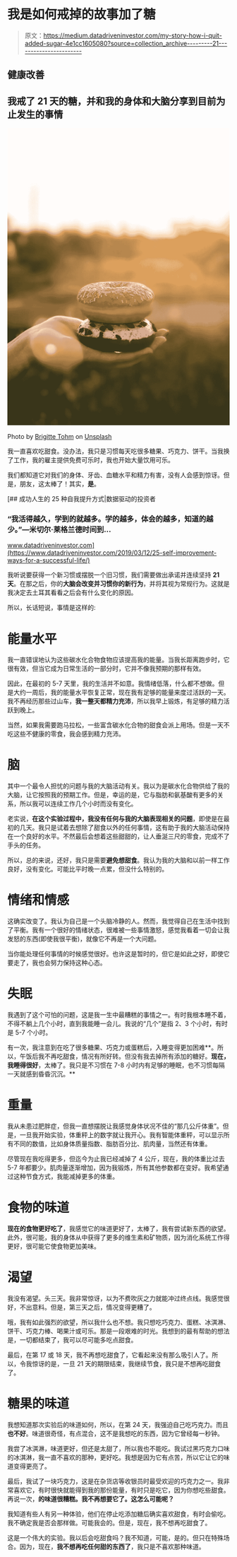 # 我是如何戒掉的故事加了糖

> 原文：<https://medium.datadriveninvestor.com/my-story-how-i-quit-added-sugar-4e1cc1605080?source=collection_archive---------21----------------------->

## 健康改善

## 我戒了 21 天的糖，并和我的身体和大脑分享到目前为止发生的事情

![](img/2084ad90c4a234e2badf5b0493466b1e.png)

Photo by [Brigitte Tohm](https://unsplash.com/@brigittetohm?utm_source=unsplash&utm_medium=referral&utm_content=creditCopyText) on [Unsplash](https://unsplash.com/s/photos/donut?utm_source=unsplash&utm_medium=referral&utm_content=creditCopyText)

我一直喜欢吃甜食。没办法，我只是习惯每天吃很多糖果、巧克力、饼干。当我换了工作，我的雇主提供免费可乐时，我也开始大量饮用可乐。

我们都知道它对我们的身体、牙齿、血糖水平和精力有害，没有人会感到惊讶。但是，朋友，这太棒了！其实，**是**。

[](https://www.datadriveninvestor.com/2019/03/12/25-self-improvement-ways-for-a-successful-life/) [## 成功人生的 25 种自我提升方式|数据驱动的投资者

### “我活得越久，学到的就越多。学的越多，体会的越多，知道的越少。”―米切尔·莱格兰德时间到…

www.datadriveninvestor.com](https://www.datadriveninvestor.com/2019/03/12/25-self-improvement-ways-for-a-successful-life/) 

我听说要获得一个新习惯或摆脱一个旧习惯，我们需要做出承诺并连续坚持 **21 天**。在那之后，你的**大脑会改变并习惯你的新行为**，并将其视为常规行为。这就是我决定去土耳其看看之后会有什么变化的原因。

所以，长话短说，事情是这样的:

# 能量水平

我一直错误地认为这些碳水化合物食物应该提高我的能量。当我长距离跑步时，它很有效，但当它成为日常生活的一部分时，它并不像我预期的那样有效。

因此，在最初的 5-7 天里，我的生活并不如意。我情绪低落，什么都不想做。但是大约一周后，我的能量水平恢复正常，现在我有足够的能量来度过活跃的一天。我不再经历那些过山车，**我一整天都精力充沛**，所以我早上锻炼，有足够的精力活跃到晚上。

当然，如果我需要跑马拉松，一些富含碳水化合物的甜食会派上用场。但是一天不吃这些不健康的零食，我会感到精力充沛。

# 脑

其中一个最令人担忧的问题与我的大脑活动有关。我以为是碳水化合物供给了我的大脑，让它按照我的预期工作。但是，幸运的是，它与脂肪和氨基酸有更多的关系，所以我可以连续工作几个小时而没有变化。

老实说，**在这个实验过程中，我没有任何与我的大脑表现相关的问题**，即使是在最初的几天。我只是试着去想除了甜食以外的任何事情，这有助于我的大脑活动保持在一个良好的水平。不然最后会想着这些甜甜的，让人垂涎三尺的零食，完成不了手头的任务。

所以，总的来说，还好，我只是需要**避免想甜食**。我认为我的大脑和以前一样工作良好，没有变化。可能比平时晚一点累，但没什么特别的。

# 情绪和情感

这确实改变了。我认为自己是一个头脑冷静的人。然而，我觉得自己在生活中找到了平衡。我有一个很好的情绪状态，很难被一些事情激怒，感觉我看着一切会让我发怒的东西(即使我很平衡)，就像它不再是一个大问题。

当你能处理任何事情的时候感觉很好。也许这是暂时的，但它是如此之好，即使它要走了，我也会努力保持这种心态。

# 失眠

我遇到了这个可怕的问题，这是我一生中最糟糕的事情之一。有时我根本睡不着，不得不躺上几个小时，直到我能睡一会儿。我说的“几个”是指 2、3 个小时，有时是 5-7 个小时。

有一次，我注意到在吃了很多糖果、巧克力或蛋糕后，入睡变得更加困难**。所以，午饭后我不再吃甜食，情况有所好转。但没有我去掉所有添加的糖好。**现在，我睡得很好**，太棒了。我只是不习惯在 7-8 小时内有足够的睡眠，也不习惯每隔一天就感到昏昏沉沉。**

# 重量

我从未患过肥胖症，但我一直想摆脱让我感觉身体状况不佳的“那几公斤体重”。但是，一旦我开始实验，体重秤上的数字就让我开心。我有智能体重秤，可以显示所有不同的数值，比如身体质量指数、脂肪百分比、肌肉量，当然还有体重。

尽管现在我吃得更多，但迄今为止我已经减掉了 4 公斤，现在，我的体重比过去 5-7 年都要少。肌肉量逐渐增加，因为我锻炼，所有其他参数都在变好。我希望通过这种节食方式，我能减掉更多的体重。

# 食物的味道

**现在的食物更好吃了**，我感觉它的味道更好了，太棒了，我有尝试新东西的欲望。此外，很可能，我的身体从中获得了更多的维生素和矿物质，因为消化系统工作得更好，很可能它使食物更加美味。

# 渴望

我没有渴望。头三天。我非常惊讶，以为不费吹灰之力就能冲过终点线。我感觉很好，不出意料。但是，第三天之后，情况变得更糟了。

哦，我有如此强烈的欲望，所以我什么也不想。我只想吃巧克力、蛋糕、冰淇淋、饼干、巧克力棒、喝果汁或可乐。那是一段艰难的时光。我想到的最有帮助的想法是，一切都结束了，我可以尽可能多吃点甜食。

最后，在第 17 或 18 天，我不再想吃甜食了，它看起来没有那么吸引人了。所以，令我惊讶的是，一旦 21 天的期限结束，我继续节食，我只是不想再吃甜食了。

# 糖果的味道

我想知道那次实验后的味道如何，所以，在第 24 天，我强迫自己吃巧克力。而且**也不好**。味道很奇怪，有点混合，这不是我想吃的东西，因为它曾经每一秒钟。

我尝了冰淇淋，味道更好，但还是太甜了，所以我也不能吃。我试过黑巧克力口味的冰淇淋，我一直不喜欢的那种，更好吃。我想是因为它有点苦，所以它让它的味道变得更亮了。

最后，我试了一块巧克力，这是在杂货店等收银员时最受欢迎的巧克力之一。我非常喜欢它，有时很快就能得到我的那份能量，有时只是吃它，因为你想吃些甜食。再说一次，**的味道很糟糕。我不再想要它了。这怎么可能呢？**

我知道有些人有另一种体验，他们在停止吃添加糖后确实喜欢甜食，有时会偷吃。我不确定我是否会那样做。可能我会的。但是，现在，我不想再吃甜食了。

这是一个伟大的实验。我以后会吃甜食吗？我不知道，可能，是的。但只在特殊场合。因为，现在，**我不想再吃任何甜的东西了**，我只是不喜欢那种味道。